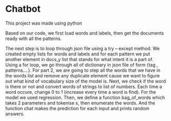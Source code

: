 # Chatbot
This project was made using python

Based on our code, we first load words and labels, then get the documents ready with all the patterns.

The next step is to loop through json file using a try – except method. We created empty lists for words and labels and for each pattern we put another element in docs_y list that stands for what intent it is a part of.
Using a for loop, we go through all of dictionary in json file of form {tag , patterns....}.
For part 2, we are going to step all the words that we have in the words list and remove any duplicate element cause we want to figure out what  kind of vocabulary size of the model is.
Next, we check if the word is there or not and convert words of strings to list of numbers. Each time a word occure, change 0 to 1 (increase every time a word is find).
For the model we used regression.
Then, we define a function bag_of_words which takes 2 parameters and tokenise s, then enumerate the words.
And the function chat makes the prediction for each input and prints random answers.
